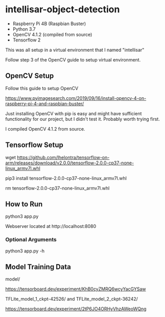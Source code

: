 # intellisar-object-detection
- Raspberry Pi 4B (Raspbian Buster)
- Python 3.7
- OpenCV 4.1.2 (compiled from source)
- Tensorflow 2

This was all setup in a virtual environment that I named "intellisar"

Follow step 3 of the OpenCV guide to setup virtual environment.

## OpenCV Setup
Follow this guide to setup OpenCV

https://www.pyimagesearch.com/2019/09/16/install-opencv-4-on-raspberry-pi-4-and-raspbian-buster/

Just installing OpenCV with pip is easy and might have sufficient functionality for our project, but I didn't test it. Probably worth trying first.

I compiled OpenCV 4.1.2 from source.

## Tensorflow Setup
wget https://github.com/lhelontra/tensorflow-on-arm/releases/download/v2.0.0/tensorflow-2.0.0-cp37-none-linux_armv7l.whl

pip3 install tensorflow-2.0.0-cp37-none-linux_armv7l.whl

rm tensorflow-2.0.0-cp37-none-linux_armv7l.whl


## How to Run
python3 app.py

Webserver located at http://localhost:8080

### Optional Arguments
python3 app.py -h

## Model Training Data
model/

https://tensorboard.dev/experiment/KhB0cyZMRQ6wcyYacGYSaw


TFLite_model_1_ckpt-42526/ and TFLite_model_2_ckpt-36242/

https://tensorboard.dev/experiment/2tP6JO4ORHyVhzAWeoWQng
